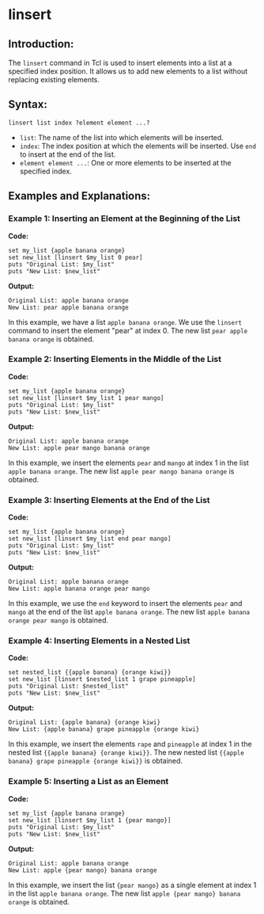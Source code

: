 # linsert

## Introduction:
The `linsert` command in Tcl is used to insert elements into a list at a specified index position. It allows us to add new elements to a list without replacing existing elements. 

## Syntax:

`linsert list index ?element element ...?`


- `list`: The name of the list into which elements will be inserted.
- `index`: The index position at which the elements will be inserted. Use `end` to insert at the end of the list.
- `element element ...`: One or more elements to be inserted at the specified index.

## Examples and Explanations:

### Example 1: Inserting an Element at the Beginning of the List


**Code:**
``````
set my_list {apple banana orange}
set new_list [linsert $my_list 0 pear]
puts "Original List: $my_list"
puts "New List: $new_list"
``````

**Output:**
``````
Original List: apple banana orange
New List: pear apple banana orange
``````

In this example, we have a list `apple banana orange`. We use the `linsert` command to insert the element "pear" at index 0. The new list `pear apple banana orange` is obtained.

### Example 2: Inserting Elements in the Middle of the List


**Code:**
``````
set my_list {apple banana orange}
set new_list [linsert $my_list 1 pear mango]
puts "Original List: $my_list"
puts "New List: $new_list"
``````

**Output:**
``````
Original List: apple banana orange
New List: apple pear mango banana orange
``````

In this example, we insert the elements `pear` and `mango` at index 1 in the list `apple banana orange`. The new list `apple pear mango banana orange` is obtained.

### Example 3: Inserting Elements at the End of the List

**Code:**
``````
set my_list {apple banana orange}
set new_list [linsert $my_list end pear mango]
puts "Original List: $my_list"
puts "New List: $new_list"
``````

**Output:**
``````
Original List: apple banana orange
New List: apple banana orange pear mango
``````

In this example, we use the `end` keyword to insert the elements `pear` and `mango` at the end of the list `apple banana orange`. The new list `apple banana orange pear mango` is obtained.

### Example 4: Inserting Elements in a Nested List

**Code:**
``````
set nested_list {{apple banana} {orange kiwi}}
set new_list [linsert $nested_list 1 grape pineapple]
puts "Original List: $nested_list"
puts "New List: $new_list"
``````

**Output:**
``````
Original List: {apple banana} {orange kiwi}
New List: {apple banana} grape pineapple {orange kiwi}
``````

In this example, we insert the elements `rape` and `pineapple` at index 1 in the nested list `{{apple banana} {orange kiwi}}`. The new nested list `{{apple banana} grape pineapple {orange kiwi}}` is obtained.

### Example 5: Inserting a List as an Element

**Code:**
``````
set my_list {apple banana orange}
set new_list [linsert $my_list 1 {pear mango}]
puts "Original List: $my_list"
puts "New List: $new_list"
``````

**Output:**
``````
Original List: apple banana orange
New List: apple {pear mango} banana orange
``````

In this example, we insert the list `{pear mango}` as a single element at index 1 in the list `apple banana orange`. The new list `apple {pear mango} banana orange` is obtained.

